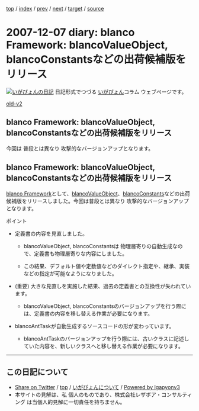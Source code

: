[top](../index.html) 
 / [index](index.html) 
 / [prev](ig071203.html) 
 / [next](ig071212.html) 
 / [target](https://www.igapyon.jp/igapyon/diary/2007/ig071207.html) 
 / [source](https://github.com/igapyon/diary/blob/master/2007/ig071207.src.md) 

2007-12-07 diary: blanco Framework: blancoValueObject, blancoConstantsなどの出荷候補版をリリース
=====================================================================================================
[![いがぴょんの日記](https://www.igapyon.jp/igapyon/diary/images/iga200306s.jpg "いがぴょん")](https://www.igapyon.jp/igapyon/diary/memo/memoigapyon.html) 日記形式でつづる [いがぴょん](https://www.igapyon.jp/igapyon/diary/memo/memoigapyon.html)コラム ウェブページです。

[old-v2](ig071207-orig.html)

## blanco Framework: blancoValueObject, blancoConstantsなどの出荷候補版をリリース

今回は 普段とは異なり 攻撃的なバージョンアップとなります。


## blanco Framework: blancoValueObject, blancoConstantsなどの出荷候補版をリリース

[blanco Framework](https://www.igapyon.jp/blanco/blanco.ja.html)として、[blancoValueObject](https://www.igapyon.jp/blanco/blancovalueobject.html)、[blancoConstants](https://www.igapyon.jp/blanco/blancoconstants.html)などの出荷候補版をリリースしました。今回は普段とは異なり 攻撃的なバージョンアップとなります。

ポイント

* 定義書の内容を見直しました。
  
  * blancoValueObject, blancoConstantsは 物理層寄りの自動生成なので、定義書も物理層寄りな内容にしました。
    
  * この結果、デフォルト値や定数値などのダイレクト指定や、継承、実装などの指定が可能なようになりました。
  

  
* (重要) 大きな見直しを実施した結果、過去の定義書との互換性が失われています。
  
  * blancoValueObject, blancoConstantsのバージョンアップを行う際には、定義書の内容を移し替える作業が必要になります。
  

  
* blancoAntTaskが自動生成するソースコードの形が変わっています。
  
  * blancoAntTaskのバージョンアップを行う際には、古いクラスに記述していた内容を、新しいクラスへと移し替える作業が必要になります。


----------------------------------------------------------------------------------------------------

## この日記について

* [Share on Twitter](https://twitter.com/intent/tweet?hashtags=igapyon%2Cdiary%2C%E3%81%84%E3%81%8C%E3%81%B4%E3%82%87%E3%82%93&text=blanco+Framework%3A+blancoValueObject%2C+blancoConstants%E3%81%AA%E3%81%A9%E3%81%AE%E5%87%BA%E8%8D%B7%E5%80%99%E8%A3%9C%E7%89%88%E3%82%92%E3%83%AA%E3%83%AA%E3%83%BC%E3%82%B9&url=https%3A%2F%2Fwww.igapyon.jp%2Figapyon%2Fdiary%2F2007%2Fig071207.html) / [top](../index.html) / [いがぴょんについて](https://www.igapyon.jp/igapyon/diary/memo/memoigapyon.html) / [Powered by Igapyonv3](https://github.com/igapyon/igapyonv3)
* 本サイトの見解は、私 個人のものであり、株式会社レザボア・コンサルティング は当個人的見解に一切責任を持ちません。 
